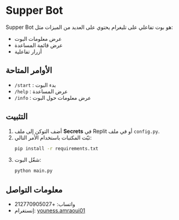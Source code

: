 # Supper Bot
Supper Bot هو بوت تفاعلي على تليغرام يحتوي على العديد من الميزات مثل:
- عرض معلومات البوت
- عرض قائمة المساعدة
- أزرار تفاعلية

## الأوامر المتاحة
- `/start` : بدء البوت
- `/help` : عرض المساعدة
- `/info` : عرض معلومات حول البوت

## التثبيت
1. أضف التوكن إلى ملف **Secrets** في Replit أو في ملف `config.py`.
2. ثبّت المكتبات باستخدام الأمر التالي:
   ```bash
   pip install -r requirements.txt
   ```
3. شغّل البوت:
   ```bash
   python main.py
   ```

## معلومات التواصل
- واتساب: +212770905027
- إنستغرام: [youness.amraoui01](https://www.instagram.com/youness.amraoui01/)
